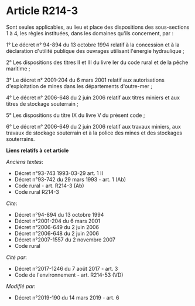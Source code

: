 # Article R214-3

Sont seules applicables, au lieu et place des dispositions des sous-sections 1 à 4, les règles instituées, dans les domaines
qu'ils concernent, par :

1° Le décret n° 94-894 du 13 octobre 1994 relatif à la concession et à la déclaration d'utilité publique des ouvrages
utilisant l'énergie hydraulique ;

2° Les dispositions des titres II et III du livre Ier du code rural et de la pêche maritime ;

3° Le décret n° 2001-204 du 6 mars 2001 relatif aux autorisations d'exploitation de mines dans les départements d'outre-mer ;

4° Le décret n° 2006-648 du 2 juin 2006 relatif aux titres miniers et aux titres de stockage souterrain ;

5° Les dispositions du titre IX du livre V du présent code ;

6° Le décret n° 2006-649 du 2 juin 2006 relatif aux travaux miniers, aux travaux de stockage souterrain et à la police des
mines et des stockages souterrains.

**Liens relatifs à cet article**

_Anciens textes_:

  - Décret n°93-743 1993-03-29 art. 1 II
  - Décret n°93-742 du 29 mars 1993 - art. 1 (Ab)
  - Code rural - art. R214-3 (Ab)
  - Code rural R214-3

_Cite_:

  - Décret n°94-894 du 13 octobre 1994
  - Décret n°2001-204 du 6 mars 2001
  - Décret n°2006-649 du 2 juin 2006
  - Décret n°2006-648 du 2 juin 2006
  - Décret n°2007-1557 du 2 novembre 2007
  - Code rural

_Cité par_:

  - Décret n°2017-1246 du 7 août 2017 - art. 3
  - Code de l'environnement - art. R214-53 (VD)

_Modifié par_:

  - Décret n°2019-190 du 14 mars 2019 - art. 6
